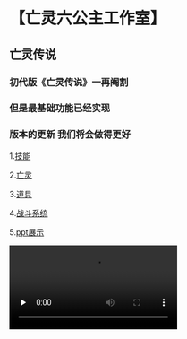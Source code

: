 # 【亡灵六公主工作室】

## 亡灵传说

### 初代版《亡灵传说》一再阉割
### 但是最基础功能已经实现
### 版本的更新 我们将会做得更好

1.[技能](hw01)

2.[亡灵](hw02)

3.[道具](hw03)

4.[战斗系统](hw04)

5.[ppt展示](hw05)

<video id="video" controls="" preload="none">
    <source id="mp4" src="\LG\Video_2019-05-22_131717.wmv" type="video/mp4">
</video>

